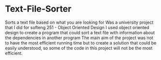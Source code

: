 # Text-File-Sorter
Sorts a text file based on what you are looking for
Was a university project that I did for softeng 251 - Object Oriented Design
I used object oriented design to create a program that could sort a text file with information about the dependencies in another program
The main aim of the project was not to have the most efficient running time but to create a solution that could be easily understood, so some of the code in this project will not be the most efficient.
